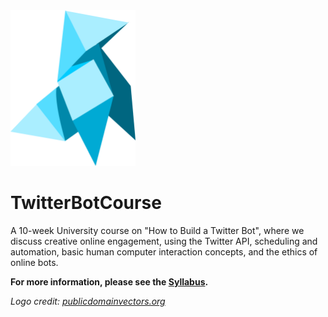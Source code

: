 <img src="https://github.com/jradavenport/TwitterBotCourse/blob/master/assets/birdie.png" alt="robot" width="200"/>

# TwitterBotCourse

A 10-week University course on "How to Build a Twitter Bot", where we discuss creative online engagement, using the Twitter API, scheduling and automation, basic human computer interaction concepts, and the ethics of online bots.

**For more information, please see the [Syllabus](Syllabus.md).**


*Logo credit: [publicdomainvectors.org](https://publicdomainvectors.org/en/free-clipart/Birdie-paper-image/51219.html)*
